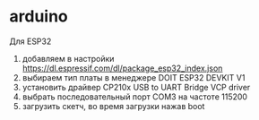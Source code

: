 # arduino

Для ESP32

1. добавляем в настройки https://dl.espressif.com/dl/package_esp32_index.json
2. выбираем тип платы в менеджере DOIT ESP32 DEVKIT V1
3. установить драйвер CP210x USB to UART Bridge VCP driver
4. выбрать последовательный порт COM3 на частоте 115200
5. загрузить скетч, во время загрузки нажав boot